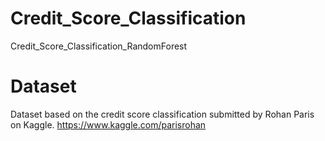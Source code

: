 # Credit_Score_Classification
 Credit_Score_Classification_RandomForest
# Dataset
  Dataset based on the credit score classification submitted by Rohan Paris on Kaggle.
  https://www.kaggle.com/parisrohan



